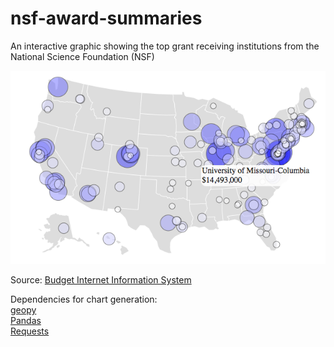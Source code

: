 nsf-award-summaries
===================
An interactive graphic showing the top grant receiving institutions from the National Science Foundation (NSF)

![Top NSF Award Institutions](./screenshot.png?raw=true)

Source: [Budget Internet Information System](http://dellweb.bfa.nsf.gov/)

Dependencies for chart generation:   
[geopy](https://github.com/geopy/geopy)  
[Pandas](http://pandas.pydata.org/)  
[Requests](http://docs.python-requests.org/en/latest/)  
